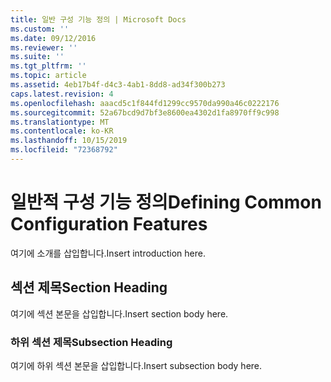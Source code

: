 ```yaml
---
title: 일반 구성 기능 정의 | Microsoft Docs
ms.custom: ''
ms.date: 09/12/2016
ms.reviewer: ''
ms.suite: ''
ms.tgt_pltfrm: ''
ms.topic: article
ms.assetid: 4eb17b4f-d4c3-4ab1-8dd8-ad34f300b273
caps.latest.revision: 4
ms.openlocfilehash: aaacd5c1f844fd1299cc9570da990a46c0222176
ms.sourcegitcommit: 52a67bcd9d7bf3e8600ea4302d1fa8970ff9c998
ms.translationtype: MT
ms.contentlocale: ko-KR
ms.lasthandoff: 10/15/2019
ms.locfileid: "72368792"
---
```

# <a name="defining-common-configuration-features"></a><span data-ttu-id="e171b-102">일반적 구성 기능 정의</span><span class="sxs-lookup"><span data-stu-id="e171b-102">Defining Common Configuration Features</span></span>

<span data-ttu-id="e171b-103">여기에 소개를 삽입합니다.</span><span class="sxs-lookup"><span data-stu-id="e171b-103">Insert introduction here.</span></span>

## <a name="section-heading"></a><span data-ttu-id="e171b-104">섹션 제목</span><span class="sxs-lookup"><span data-stu-id="e171b-104">Section Heading</span></span>

<span data-ttu-id="e171b-105">여기에 섹션 본문을 삽입합니다.</span><span class="sxs-lookup"><span data-stu-id="e171b-105">Insert section body here.</span></span>

### <a name="subsection-heading"></a><span data-ttu-id="e171b-106">하위 섹션 제목</span><span class="sxs-lookup"><span data-stu-id="e171b-106">Subsection Heading</span></span>

<span data-ttu-id="e171b-107">여기에 하위 섹션 본문을 삽입합니다.</span><span class="sxs-lookup"><span data-stu-id="e171b-107">Insert subsection body here.</span></span>
